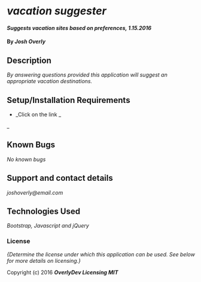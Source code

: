 # _vacation suggester_

#### _Suggests vacation sites based on preferences, 1.15.2016_

#### By _**Josh Overly**_

## Description

_By answering questions provided this application will suggest an appropriate vacation destinations._

## Setup/Installation Requirements

* _Click on the link _

_

## Known Bugs

_No known bugs_

## Support and contact details

_joshoverly@email.com_

## Technologies Used

_Bootstrap, Javascript and jQuery_

### License

*{Determine the license under which this application can be used.  See below for more details on licensing.}*

Copyright (c) 2016 **_OverlyDev Licensing MIT_**
